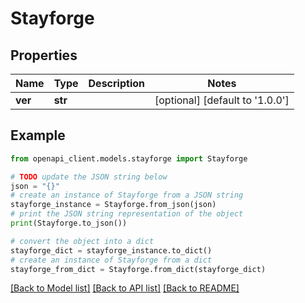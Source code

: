# Stayforge


## Properties

Name | Type | Description | Notes
------------ | ------------- | ------------- | -------------
**ver** | **str** |  | [optional] [default to '1.0.0']

## Example

```python
from openapi_client.models.stayforge import Stayforge

# TODO update the JSON string below
json = "{}"
# create an instance of Stayforge from a JSON string
stayforge_instance = Stayforge.from_json(json)
# print the JSON string representation of the object
print(Stayforge.to_json())

# convert the object into a dict
stayforge_dict = stayforge_instance.to_dict()
# create an instance of Stayforge from a dict
stayforge_from_dict = Stayforge.from_dict(stayforge_dict)
```
[[Back to Model list]](../README.md#documentation-for-models) [[Back to API list]](../README.md#documentation-for-api-endpoints) [[Back to README]](../README.md)


